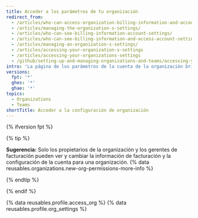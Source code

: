 ```yaml
---
title: Acceder a los parámetros de tu organización
redirect_from:
  - /articles/who-can-access-organization-billing-information-and-account-settings/
  - /articles/managing-the-organization-s-settings/
  - /articles/who-can-see-billing-information-account-settings/
  - /articles/who-can-see-billing-information-and-access-account-settings/
  - /articles/managing-an-organization-s-settings/
  - /articles/accessing-your-organization-s-settings
  - /articles/accessing-your-organizations-settings
  - /github/setting-up-and-managing-organizations-and-teams/accessing-your-organizations-settings
intro: 'La página de los parámetros de la cuenta de la organización brinda varias maneras de administrar la cuenta, como parámetros de facturación, miembros del equipo y repositorio.'
versions:
  fpt: '*'
  ghes: '*'
  ghae: '*'
topics:
  - Organizations
  - Teams
shortTitle: Acceder a la configuración de organización
---
```


{% ifversion fpt %}

{% tip %}

**Sugerencia:** Solo los propietarios de la organización y los gerentes de facturación pueden ver y cambiar la información de facturación y la configuración de la cuenta para una organización. {% data reusables.organizations.new-org-permissions-more-info %}

{% endtip %}

{% endif %}

{% data reusables.profile.access_org %}
{% data reusables.profile.org_settings %}
